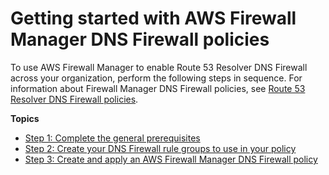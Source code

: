 # Getting started with AWS Firewall Manager DNS Firewall policies<a name="getting-started-fms-dns-firewall"></a>

To use AWS Firewall Manager to enable Route 53 Resolver DNS Firewall across your organization, perform the following steps in sequence\. For information about Firewall Manager DNS Firewall policies, see [Route 53 Resolver DNS Firewall policies](dns-firewall-policies.md)\.

**Topics**
+ [Step 1: Complete the general prerequisites](complete-prereq-dns-firewall.md)
+ [Step 2: Create your DNS Firewall rule groups to use in your policy](get-started-fms-create-dns-firewall-association.md)
+ [Step 3: Create and apply an AWS Firewall Manager DNS Firewall policy](get-started-fms-dns-firewall-create-policy.md)